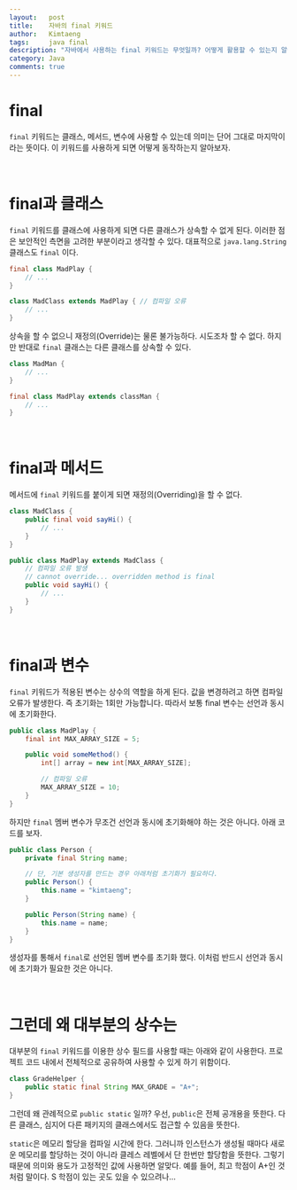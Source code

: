 ```yaml
---
layout:   post
title:    자바의 final 키워드
author:   Kimtaeng
tags: 	  java final
description: "자바에서 사용하는 final 키워드는 무엇일까? 어떻게 활용할 수 있는지 알아보자"
category: Java
comments: true
---
```


# final

```final``` 키워드는 클래스, 메서드, 변수에 사용할 수 있는데 의미는 단어 그대로 마지막이라는 뜻이다.
이 키워드를 사용하게 되면 어떻게 동작하는지 알아보자.

<br/>

# final과 클래스

```final``` 키워드를 클래스에 사용하게 되면 다른 클래스가 상속할 수 없게 된다. 이러한 점은 보안적인 측면을 고려한 부분이라고
생각할 수 있다. 대표적으로 ```java.lang.String``` 클래스도 ```final``` 이다.

```java
final class MadPlay {
    // ...
}

class MadClass extends MadPlay { // 컴파일 오류
    // ...
}
```
상속을 할 수 없으니 재정의(Override)는 물론 불가능하다. 시도조차 할 수 없다.
하지만 반대로 ```final``` 클래스는 다른 클래스를 상속할 수 있다.

```java
class MadMan {
    // ...
}

final class MadPlay extends classMan {
    // ...
}
```

<br/>

# final과 메서드

메서드에 ```final``` 키워드를 붙이게 되면 재정의(Overriding)을 할 수 없다.

```java
class MadClass {
    public final void sayHi() {
        // ...
    }
}

public class MadPlay extends MadClass {
    // 컴파일 오류 발생
    // cannot override... overridden method is final    
    public void sayHi() {
        // ...
    }
}
```

<br/>

# final과 변수

```final``` 키워드가 적용된 변수는 상수의 역할을 하게 된다. 값을 변경하려고 하면 컴파일 오류가 발생한다.
즉 초기화는 1회만 가능합니다. 따라서 보통 final 변수는 선언과 동시에 초기화한다.

```java
public class MadPlay {
    final int MAX_ARRAY_SIZE = 5;

    public void someMethod() {
        int[] array = new int[MAX_ARRAY_SIZE];

        // 컴파일 오류
        MAX_ARRAY_SIZE = 10;
    }
}
```

하지만 ```final``` 멤버 변수가 무조건 선언과 동시에 초기화해야 하는 것은 아니다. 아래 코드를 보자.

```java
public class Person {
    private final String name;

    // 단, 기본 생성자를 만드는 경우 아래처럼 초기화가 필요하다.
    public Person() {
        this.name = "kimtaeng";
    }

    public Person(String name) {
        this.name = name;
    }
}
```

생성자를 통해서 ```final```로 선언된 멤버 변수를 초기화 했다. 이처럼 반드시 선언과 동시에 초기화가 필요한 것은 아니다.

<br/>

# 그런데 왜 대부분의 상수는

대부분의 ```final``` 키워드를 이용한 상수 필드를 사용할 때는 아래와 같이 사용한다. 프로젝트 코드 내에서 전체적으로
공유하여 사용할 수 있게 하기 위함이다.

```java
class GradeHelper {
    public static final String MAX_GRADE = "A+";
}
```

그런데 왜 관례적으로 ```public static``` 일까? 우선, ```public```은 전체 공개용을 뜻한다. 다른 클래스, 심지어 다른 패키지의
클래스에서도 접근할 수 있음을 뜻한다. 

```static```은 메모리 할당을 컴파일 시간에 한다. 그러니까 인스턴스가 생성될 때마다 새로운 메모리를 할당하는 것이 아니라
클레스 레벨에서 단 한번만 할당함을 뜻한다. 그렇기 때문에 의미와 용도가 고정적인 값에 사용하면 알맞다.
예를 들어, 최고 학점이 A+인 것처럼 말이다. S 학점이 있는 곳도 있을 수 있으려나...